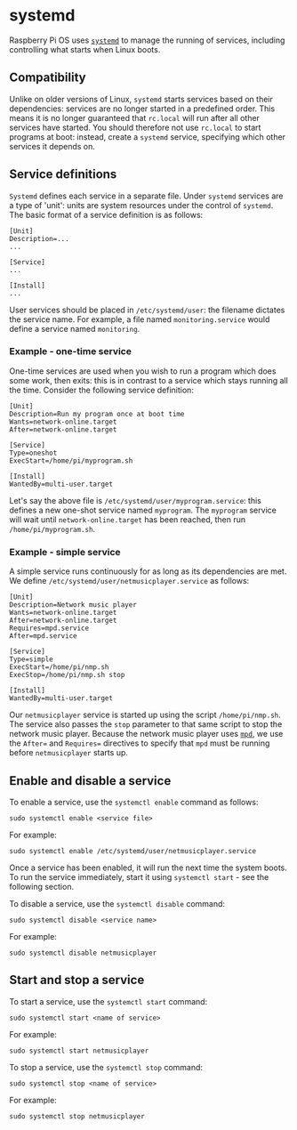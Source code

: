 # systemd

Raspberry Pi OS uses [`systemd`](https://www.freedesktop.org/wiki/Software/systemd/) to manage the running of services, including controlling what starts when Linux boots.

## Compatibility
Unlike on older versions of Linux, `systemd` starts services based on their dependencies: services are no longer started in a predefined order. This means it is no longer guaranteed that `rc.local` will run after all other services have started. You should therefore not use `rc.local` to start programs at boot: instead, create a `systemd` service, specifying which other services it depends on.

## Service definitions
`Systemd` defines each service in a separate file. Under `systemd` services are a type of 'unit': units are system resources under the control of `systemd`. The basic format of a service definition is as follows:

```
[Unit]
Description=...
...

[Service]
...

[Install]
...
```

User services should be placed in `/etc/systemd/user`: the filename dictates the service name. For example, a file named `monitoring.service` would define a service named `monitoring`.

### Example - one-time service
One-time services are used when you wish to run a program which does some work, then exits: this is in contrast to a service which stays running all the time. Consider the following service definition:

```
[Unit]
Description=Run my program once at boot time
Wants=network-online.target
After=network-online.target

[Service]
Type=oneshot
ExecStart=/home/pi/myprogram.sh

[Install]
WantedBy=multi-user.target
```

Let's say the above file is `/etc/systemd/user/myprogram.service`: this defines a new one-shot service named `myprogram`. The `myprogram` service will wait until `network-online.target` has been reached, then run `/home/pi/myprogram.sh`.

### Example - simple service
A simple service runs continuously for as long as its dependencies are met. We define `/etc/systemd/user/netmusicplayer.service` as follows:

```
[Unit]
Description=Network music player
Wants=network-online.target
After=network-online.target
Requires=mpd.service
After=mpd.service

[Service]
Type=simple
ExecStart=/home/pi/nmp.sh
ExecStop=/home/pi/nmp.sh stop

[Install]
WantedBy=multi-user.target
```

Our `netmusicplayer` service is started up using the script `/home/pi/nmp.sh`. The service also passes the `stop` parameter to that same script to stop the network music player. Because the network music player uses [`mpd`](https://www.musicpd.org/), we use the `After=` and `Requires=` directives to specify that `mpd` must be running before `netmusicplayer` starts up.

## Enable and disable a service
To enable a service, use the `systemctl enable` command as follows:

```
sudo systemctl enable <service file>
```

For example:

```
sudo systemctl enable /etc/systemd/user/netmusicplayer.service
```

Once a service has been enabled, it will run the next time the system boots. To run the service immediately, start it using `systemctl start` - see the following section.

To disable a service, use the `systemctl disable` command:

```
sudo systemctl disable <service name>
```

For example:

```
sudo systemctl disable netmusicplayer
```

## Start and stop a service
To start a service, use the `systemctl start` command:

```
sudo systemctl start <name of service>
```

For example:

```
sudo systemctl start netmusicplayer
```

To stop a service, use the `systemctl stop` command:

```
sudo systemctl stop <name of service>
```

For example:

```
sudo systemctl stop netmusicplayer
```
